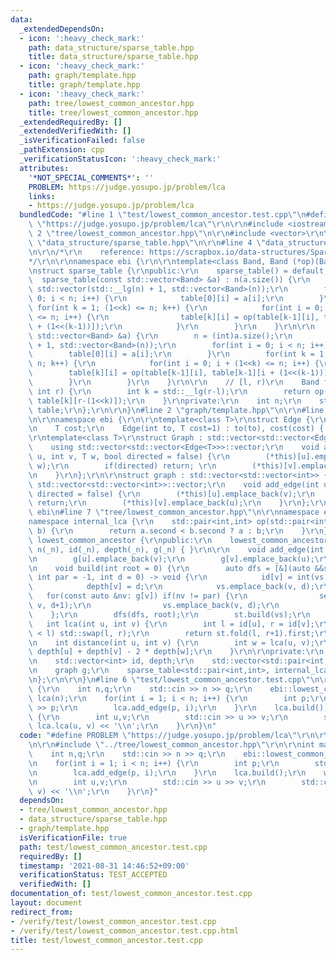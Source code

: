 ```yaml
---
data:
  _extendedDependsOn:
  - icon: ':heavy_check_mark:'
    path: data_structure/sparse_table.hpp
    title: data_structure/sparse_table.hpp
  - icon: ':heavy_check_mark:'
    path: graph/template.hpp
    title: graph/template.hpp
  - icon: ':heavy_check_mark:'
    path: tree/lowest_common_ancestor.hpp
    title: tree/lowest_common_ancestor.hpp
  _extendedRequiredBy: []
  _extendedVerifiedWith: []
  _isVerificationFailed: false
  _pathExtension: cpp
  _verificationStatusIcon: ':heavy_check_mark:'
  attributes:
    '*NOT_SPECIAL_COMMENTS*': ''
    PROBLEM: https://judge.yosupo.jp/problem/lca
    links:
    - https://judge.yosupo.jp/problem/lca
  bundledCode: "#line 1 \"test/lowest_common_ancestor.test.cpp\"\n#define PROBLEM\
    \ \"https://judge.yosupo.jp/problem/lca\"\r\n\r\n#include <iostream>\r\n\r\n#line\
    \ 2 \"tree/lowest_common_ancestor.hpp\"\n\r\n#include <vector>\r\n\r\n#line 2\
    \ \"data_structure/sparse_table.hpp\"\n\r\n#line 4 \"data_structure/sparse_table.hpp\"\
    \n\r\n/*\r\n    reference: https://scrapbox.io/data-structures/Sparse_Table\r\n\
    */\r\n\r\nnamespace ebi {\r\n\r\ntemplate<class Band, Band (*op)(Band, Band)>\r\
    \nstruct sparse_table {\r\npublic:\r\n    sparse_table() = default;\r\n\r\n  \
    \  sparse_table(const std::vector<Band> &a) : n(a.size()) {\r\n        table =\
    \ std::vector(std::__lg(n) + 1, std::vector<Band>(n));\r\n        for(int i =\
    \ 0; i < n; i++) {\r\n            table[0][i] = a[i];\r\n        }\r\n       \
    \ for(int k = 1; (1<<k) <= n; k++) {\r\n            for(int i = 0; i + (1<<k)\
    \ <= n; i++) {\r\n                table[k][i] = op(table[k-1][i], table[k-1][i\
    \ + (1<<(k-1))]);\r\n            }\r\n        }\r\n    }\r\n\r\n    void build(const\
    \ std::vector<Band> &a) {\r\n        n = (int)a.size();\r\n        table = std::vector(std::__lg(n)\
    \ + 1, std::vector<Band>(n));\r\n        for(int i = 0; i < n; i++) {\r\n    \
    \        table[0][i] = a[i];\r\n        }\r\n        for(int k = 1; (1<<k) <=\
    \ n; k++) {\r\n            for(int i = 0; i + (1<<k) <= n; i++) {\r\n        \
    \        table[k][i] = op(table[k-1][i], table[k-1][i + (1<<(k-1))]);\r\n    \
    \        }\r\n        }\r\n    }\r\n\r\n    // [l, r)\r\n    Band fold(int l,\
    \ int r) {\r\n        int k = std::__lg(r-l);\r\n        return op(table[k][l],\
    \ table[k][r-(1<<k)]);\r\n    }\r\nprivate:\r\n    int n;\r\n    std::vector<std::vector<Band>>\
    \ table;\r\n};\r\n\r\n}\n#line 2 \"graph/template.hpp\"\n\r\n#line 4 \"graph/template.hpp\"\
    \n\r\nnamespace ebi {\r\n\r\ntemplate<class T>\r\nstruct Edge {\r\n    int to;\r\
    \n    T cost;\r\n    Edge(int to, T cost=1) : to(to), cost(cost) { }\r\n};\r\n\
    \r\ntemplate<class T>\r\nstruct Graph : std::vector<std::vector<Edge<T>>> {\r\n\
    \    using std::vector<std::vector<Edge<T>>>::vector;\r\n    void add_edge(int\
    \ u, int v, T w, bool directed = false) {\r\n        (*this)[u].emplace_back(v,\
    \ w);\r\n        if(directed) return; \r\n        (*this)[v].emplace_back(u, w);\r\
    \n    }\r\n};\r\n\r\nstruct graph : std::vector<std::vector<int>> {\r\n    using\
    \ std::vector<std::vector<int>>::vector;\r\n    void add_edge(int u, int v, bool\
    \ directed = false) {\r\n        (*this)[u].emplace_back(v);\r\n        if(directed)\
    \ return;\r\n        (*this)[v].emplace_back(u);\r\n    }\r\n};\r\n\r\n} // namespace\
    \ ebi\n#line 7 \"tree/lowest_common_ancestor.hpp\"\n\r\nnamespace ebi {\r\n\r\n\
    namespace internal_lca {\r\n    std::pair<int,int> op(std::pair<int,int> a, std::pair<int,int>\
    \ b) {\r\n        return a.second < b.second ? a : b;\r\n    }\r\n}\r\n\r\nstruct\
    \ lowest_common_ancestor {\r\npublic:\r\n    lowest_common_ancestor(int _n) :\
    \ n(_n), id(_n), depth(_n), g(_n) { }\r\n\r\n    void add_edge(int u, int v) {\r\
    \n        g[u].emplace_back(v);\r\n        g[v].emplace_back(u);\r\n    }\r\n\r\
    \n    void build(int root = 0) {\r\n        auto dfs = [&](auto &&self, int v,\
    \ int par = -1, int d = 0) -> void {\r\n            id[v] = int(vs.size());\r\n\
    \            depth[v] = d;\r\n            vs.emplace_back(v, d);\r\n         \
    \   for(const auto &nv: g[v]) if(nv != par) {\r\n                self(self, nv,\
    \ v, d+1);\r\n                vs.emplace_back(v, d);\r\n            }\r\n    \
    \    };\r\n        dfs(dfs, root);\r\n        st.build(vs);\r\n    }\r\n\r\n \
    \   int lca(int u, int v) {\r\n        int l = id[u], r = id[v];\r\n        if(r\
    \ < l) std::swap(l, r);\r\n        return st.fold(l, r+1).first;\r\n    }\r\n\r\
    \n    int distance(int u, int v) {\r\n        int w = lca(u, v);\r\n        return\
    \ depth[u] + depth[v] - 2 * depth[w];\r\n    }\r\n\r\nprivate:\r\n    int n;\r\
    \n    std::vector<int> id, depth;\r\n    std::vector<std::pair<int,int>> vs;\r\
    \n    graph g;\r\n    sparse_table<std::pair<int,int>, internal_lca::op> st;\r\
    \n};\r\n\r\n}\n#line 6 \"test/lowest_common_ancestor.test.cpp\"\n\r\nint main()\
    \ {\r\n    int n,q;\r\n    std::cin >> n >> q;\r\n    ebi::lowest_common_ancestor\
    \ lca(n);\r\n    for(int i = 1; i < n; i++) {\r\n        int p;\r\n        std::cin\
    \ >> p;\r\n        lca.add_edge(p, i);\r\n    }\r\n    lca.build();\r\n    while(q--)\
    \ {\r\n        int u,v;\r\n        std::cin >> u >> v;\r\n        std::cout <<\
    \ lca.lca(u, v) << '\\n';\r\n    }\r\n}\n"
  code: "#define PROBLEM \"https://judge.yosupo.jp/problem/lca\"\r\n\r\n#include <iostream>\r\
    \n\r\n#include \"../tree/lowest_common_ancestor.hpp\"\r\n\r\nint main() {\r\n\
    \    int n,q;\r\n    std::cin >> n >> q;\r\n    ebi::lowest_common_ancestor lca(n);\r\
    \n    for(int i = 1; i < n; i++) {\r\n        int p;\r\n        std::cin >> p;\r\
    \n        lca.add_edge(p, i);\r\n    }\r\n    lca.build();\r\n    while(q--) {\r\
    \n        int u,v;\r\n        std::cin >> u >> v;\r\n        std::cout << lca.lca(u,\
    \ v) << '\\n';\r\n    }\r\n}"
  dependsOn:
  - tree/lowest_common_ancestor.hpp
  - data_structure/sparse_table.hpp
  - graph/template.hpp
  isVerificationFile: true
  path: test/lowest_common_ancestor.test.cpp
  requiredBy: []
  timestamp: '2021-08-31 14:46:52+09:00'
  verificationStatus: TEST_ACCEPTED
  verifiedWith: []
documentation_of: test/lowest_common_ancestor.test.cpp
layout: document
redirect_from:
- /verify/test/lowest_common_ancestor.test.cpp
- /verify/test/lowest_common_ancestor.test.cpp.html
title: test/lowest_common_ancestor.test.cpp
---
```

